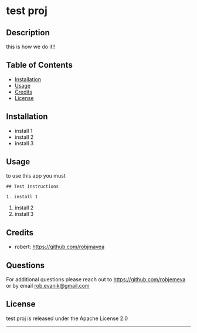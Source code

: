 # test proj

  ## Description 

  this is how we do it!!


  ## Table of Contents 

  * [Installation](#installation)
  * [Usage](#usage)
  * [Credits](#credits)
  * [License](#license)


  ## Installation

  * install 1
  * install 2
  * install 3
  


  ## Usage 

  to use this app you must

  
    ## Test Instructions

    1. install 1
  1. install 2
  1. install 3
  
    

  ## Credits

  * robert:  https://github.com/robjmavea
  

  

  ## Questions

  For additional questions please reach out to  https://github.com/robjemeva or by email rob.evanik@gmail.com
  
  ## License

  test proj is released under the Apache License 2.0
        
    
  ---